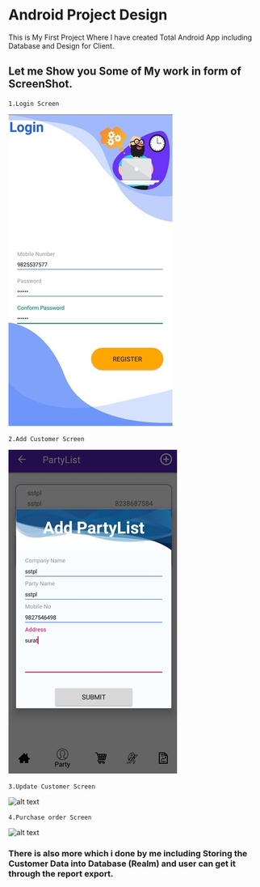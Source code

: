 # Android Project Design

This is My First Project Where I have created Total Android App including Database and Design for Client.

## Let me Show you Some of My work in form of ScreenShot.

```
1.Login Screen
```
![alt text](https://github.com/dongahiral/androidfirstproject/blob/main/1.jpg?raw=true)


```
2.Add Customer Screen
```
![alt text](https://github.com/dongahiral/androidfirstproject/blob/main/3.jpg?raw=true)


```
3.Update Customer Screen
```
![alt text](https://github.com/dongahiral/androidfirstproject/blob/main/4.jpg?raw=true)


```
4.Purchase order Screen
```
![alt text](https://github.com/dongahiral/androidfirstproject/blob/main/5.jpg?raw=true)



### There is also more which i done by me including Storing the Customer Data into Database (Realm) and user can get it through the report export.



